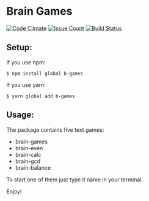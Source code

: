 # Brain Games

[![Code Climate](https://codeclimate.com/github/ykirill/project-lvl1-s69/badges/gpa.svg)](https://codeclimate.com/github/ykirill/project-lvl1-s69)
[![Issue Count](https://codeclimate.com/github/ykirill/project-lvl1-s69/badges/issue_count.svg)](https://codeclimate.com/github/ykirill/project-lvl1-s69)
[![Build Status](https://travis-ci.org/ykirill/project-lvl1-s69.svg?branch=master)](https://travis-ci.org/ykirill/project-lvl1-s69)


## Setup:

If you use npm:

    $ npm install global b-games

If you use yarn:

    $ yarn global add b-games

## Usage:

The package contains five text games:

- brain-games
- brain-even
- brain-calc
- brain-gcd
- brain-balance

To start one of them just type it name in your terminal.

Enjoy!